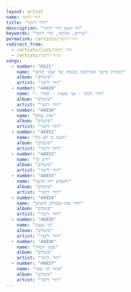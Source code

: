 ```yaml
---
layout: artist
name: דודי לינקר
title: "דודי לינקר"
description: "דף האמן דודי לינקר"
keywords: "שירים, מוזיקה, דודי לינקר"
permalink: /artists/דודי-לינקר
redirect_from:
  - /artists/list/דודי לינקר
  - /artists/דודי-לינקר/
songs:
  - number: "6521"
    name: "תזמורת פייער המורחבת בניצוחו של יענקי לנדאו"
    album: "סינגלים"
    artist: "דודי לינקר"
  - number: "44929"
    name: "- דודי לינקר - אני מאמין - חסידי"
    album: "סינגלים"
    artist: "דודי לינקר"
  - number: "44930"
    name: "אדון עולם"
    album: "סינגלים"
    artist: "דודי לינקר"
  - number: "44931"
    name: "הטוב כי לא כלו"
    album: "סינגלים"
    artist: "דודי לינקר"
  - number: "44932"
    name: "ויתן לך"
    album: "סינגלים"
    artist: "דודי לינקר"
  - number: "44933"
    name: "ותשפיע רוח קדשך"
    album: "סינגלים"
    artist: "דודי לינקר"
  - number: "44934"
    name: "יחיד גאה-שמוליק לוטרמן"
    album: "סינגלים"
    artist: "דודי לינקר"
  - number: "44935"
    name: "מי שענה"
    album: "סינגלים"
    artist: "דודי לינקר"
  - number: "44936"
    name: "נפשי חמדה"
    album: "סינגלים"
    artist: "דודי לינקר"
  - number: "44937"
    name: "פתח לנו שער"
    album: "סינגלים"
    artist: "דודי לינקר"
---
```

